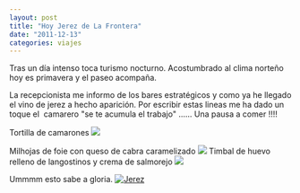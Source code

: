 ```yaml
---
layout: post
title: "Hoy Jerez de La Frontera"
date: "2011-12-13"
categories: viajes
---
```


Tras un día intenso toca turismo nocturno. Acostumbrado al clima norteño hoy es primavera y el paseo acompaña.

La recepcionista me informo de los bares estratégicos y como ya he llegado el vino de jerez a hecho aparición. Por escribir estas lineas me ha dado un toque el  camarero "se te acumula el trabajo" ...... Una pausa a comer !!!!

Tortilla de camarones ![](images/6506734649_571074cab3_z.jpg)

Milhojas de foie con queso de cabra caramelizado ![](images/6506887297_4a334608b7_z.jpg) Timbal de huevo relleno de langostinos y crema de salmorejo ![](images/6506743453_87fb3cd314_z.jpg)

Ummmm esto sabe a gloria. [![Jerez](images/6510209017_a2e96df2d6_z.jpg)](https://www.flickr.com/photos/12949201@N08/6510209017/ "Jerez por sicotico, en Flickr")
